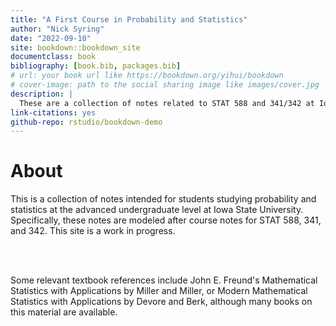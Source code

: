 ```yaml
--- 
title: "A First Course in Probability and Statistics"
author: "Nick Syring"
date: "2022-09-10"
site: bookdown::bookdown_site
documentclass: book
bibliography: [book.bib, packages.bib]
# url: your book url like https://bookdown.org/yihui/bookdown
# cover-image: path to the social sharing image like images/cover.jpg
description: |
  These are a collection of notes related to STAT 588 and 341/342 at Iowa State University.  This is a work in progress.
link-citations: yes
github-repo: rstudio/bookdown-demo
---
```


# About

This is a collection of notes intended for students studying probability and statistics at the advanced undergraduate level at Iowa State University.  Specifically, these notes are modeled after course notes for STAT 588, 341, and 342.  This site is a work in progress.

<br><br>

Some relevant textbook references include John E. Freund's Mathematical Statistics with Applications by Miller and Miller, or Modern Mathematical Statistics with Applications by Devore and Berk, although many books on this material are available.

